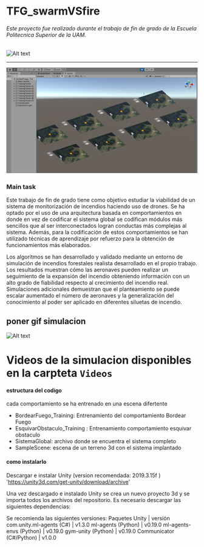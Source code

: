 # TFG_swarmVSfire

###### Este proyecto fue realizado durante el trabajo de fin de grado de la Escuela Politecnica Superior de la UAM.
![Alt text](https://www.uam.es/EPS/imagen/1242659838616/logo2.jpg)
___

![Alt text](/Photos/UnityTraining.png)
### Main task

Este trabajo de fin de grado tiene como objetivo estudiar la viabilidad de un sistema de monitorización de incendios haciendo uso de drones. Se ha optado por el uso de una arquitectura basada en comportamientos en donde en vez de codificar el sistema global se codifican módulos más sencillos que al ser interconectados logran conductas más complejas al sistema. Además, para la codificación de estos comportamientos se han utilizado técnicas de aprendizaje por refuerzo para la obtención de funcionamientos más elaborados.

Los algoritmos se han desarrollado y validado mediante un entorno de simulación de incendios forestales realista desarrollado en el propio trabajo. Los resultados muestran cómo las aeronaves pueden realizar un seguimiento de la expansión del incendio obteniendo información con un alto grado de fiabilidad respecto al crecimiento del incendio real. Simulaciones adicionales demuestran que el planteamiento se puede escalar aumentado el número de aeronaves y la generalización del conocimiento al poder ser aplicado en diferentes siluetas de incendio.


## poner gif simulacion
![Alt text](https://media.giphy.com/media/l41lUJ1YoZB1lHVPG/giphy.gif)

# Videos de la simulacion disponibles en la carpteta `Videos`

#### estructura del codigo

cada comportamiento se ha entrenado en una escena difertente 
- BordearFuego_Training: Entrenamiento del comportamiento Bordear Fuego
- EsquivarObstaculo_Training : Entrenamiento comportamiento esquivar obstaculo
- SistemaGlobal: archivo donde se encuentra el sistema completo
- SampleScene: escena de un terreno 3d con el sistema implantado



#### como instalarlo
Descargar e instalar Unity (version recomendada: 2019.3.15f )
'https://unity3d.com/get-unity/download/archive'

Una vez descargado e instalado Unity se crea un nuevo proyecto 3d y se importa todos los archivos del repositorio.
Es necesario descargar las siguientes dependencias:

Se recomienda las siguientes versiones:
Paquetes Unity |	versión
com.unity.ml-agents (C#)	| v1.3.0
ml-agents (Python)	| v0.19.0
ml-agents-envs (Python)	 | v0.19.0
gym-unity (Python)	| v0.19.0
Communicator (C#/Python) |	v1.0.0


